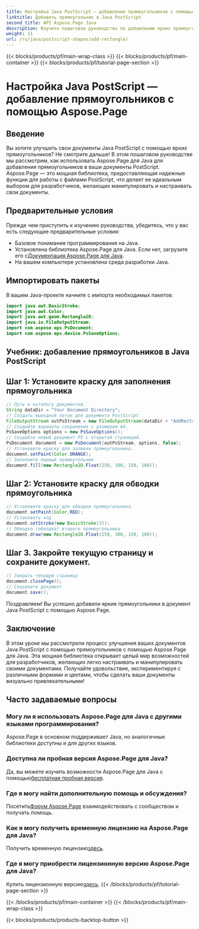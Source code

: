 ```yaml
---
title: Настройка Java PostScript — добавление прямоугольников с помощью Aspose.Page
linktitle: Добавить прямоугольник в Java PostScript
second_title: API Aspose.Page Java
description: Изучите пошаговое руководство по добавлению ярких прямоугольников в документы Java PostScript с помощью Aspose.Page для Java. Улучшите настройку своего документа без особых усилий!
weight: 11
url: /ru/java/postscript-shapes/add-rectangle/
---
```


{{< blocks/products/pf/main-wrap-class >}}
{{< blocks/products/pf/main-container >}}
{{< blocks/products/pf/tutorial-page-section >}}

# Настройка Java PostScript — добавление прямоугольников с помощью Aspose.Page

## Введение
Вы хотите улучшить свои документы Java PostScript с помощью ярких прямоугольников? Не смотрите дальше! В этом пошаговом руководстве мы рассмотрим, как использовать Aspose.Page для Java для добавления прямоугольников в ваши документы PostScript. Aspose.Page — это мощная библиотека, предоставляющая надежные функции для работы с файлами PostScript, что делает ее идеальным выбором для разработчиков, желающих манипулировать и настраивать свои документы.
## Предварительные условия
Прежде чем приступить к изучению руководства, убедитесь, что у вас есть следующие предварительные условия:
- Базовое понимание программирования на Java.
-  Установлена библиотека Aspose.Page для Java. Если нет, загрузите его с[Документация Aspose.Page для Java](https://reference.aspose.com/page/java/).
- На вашем компьютере установлена среда разработки Java.
## Импортировать пакеты
В вашем Java-проекте начните с импорта необходимых пакетов:
```java
import java.awt.BasicStroke;
import java.awt.Color;
import java.awt.geom.Rectangle2D;
import java.io.FileOutputStream;
import com.aspose.eps.PsDocument;
import com.aspose.eps.device.PsSaveOptions;
```
## Учебник: добавление прямоугольников в Java PostScript
## Шаг 1: Установите краску для заполнения прямоугольника
```java
// Путь к каталогу документов.
String dataDir = "Your Document Directory";
// Создать выходной поток для документа PostScript
FileOutputStream outPsStream = new FileOutputStream(dataDir + "AddRectangle_outPS.ps");
// Создайте варианты сохранения с размером А4.
PsSaveOptions options = new PsSaveOptions();
// Создайте новый документ PS с открытой страницей.
PsDocument document = new PsDocument(outPsStream, options, false);
// Установите краску для заливки прямоугольника.
document.setPaint(Color.ORANGE);        
// Заполните первый прямоугольник
document.fill(new Rectangle2D.Float(250, 100, 150, 100));
```
## Шаг 2: Установите краску для обводки прямоугольника
```java
// Установите краску для обводки прямоугольника.
document.setPaint(Color.RED);
// Установить ход
document.setStroke(new BasicStroke(3));
// Обводка (обводка) второго прямоугольника
document.draw(new Rectangle2D.Float(250, 300, 150, 100));
```
## Шаг 3. Закройте текущую страницу и сохраните документ.
```java
// Закрыть текущую страницу
document.closePage();
// Сохраните документ
document.save();
```
Поздравляем! Вы успешно добавили яркие прямоугольники в документ Java PostScript с помощью Aspose.Page.
## Заключение
В этом уроке мы рассмотрели процесс улучшения ваших документов Java PostScript с помощью прямоугольников с помощью Aspose.Page для Java. Эта мощная библиотека открывает целый мир возможностей для разработчиков, желающих легко настраивать и манипулировать своими документами.
Получайте удовольствие, экспериментируя с различными формами и цветами, чтобы сделать ваши документы визуально привлекательными!
## Часто задаваемые вопросы

### Могу ли я использовать Aspose.Page для Java с другими языками программирования?
Aspose.Page в основном поддерживает Java, но аналогичные библиотеки доступны и для других языков.
### Доступна ли пробная версия Aspose.Page для Java?
 Да, вы можете изучить возможности Aspose.Page для Java с помощью[бесплатная пробная версия](https://releases.aspose.com/).
### Где я могу найти дополнительную помощь и обсуждения?
 Посетить[Форум Aspose.Page](https://forum.aspose.com/c/page/39) взаимодействовать с сообществом и получать помощь.
### Как я могу получить временную лицензию на Aspose.Page для Java?
 Получить временную лицензию[здесь](https://purchase.aspose.com/temporary-license/).
### Где я могу приобрести лицензионную версию Aspose.Page для Java?
 Купить лицензионную версию[здесь](https://purchase.aspose.com/buy).
{{< /blocks/products/pf/tutorial-page-section >}}

{{< /blocks/products/pf/main-container >}}
{{< /blocks/products/pf/main-wrap-class >}}

{{< blocks/products/products-backtop-button >}}
